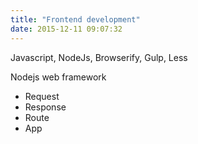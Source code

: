 ```yaml
---
title: "Frontend development"
date: 2015-12-11 09:07:32
---
```


Javascript, NodeJs, Browserify, Gulp, Less

Nodejs web framework

- Request
- Response
- Route
- App
